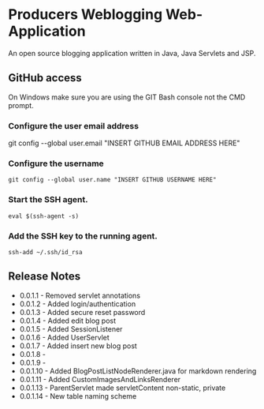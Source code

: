 # Producers Weblogging Web-Application

An open source blogging application written in Java, Java Servlets and JSP.

## GitHub access

On Windows make sure you are using the GIT Bash console not the CMD prompt.

### Configure the user email address
git config --global user.email "INSERT GITHUB EMAIL ADDRESS HERE"

### Configure the username
```
git config --global user.name "INSERT GITHUB USERNAME HERE"
```

### Start the SSH agent.
```
eval $(ssh-agent -s)
```

### Add the SSH key to the running agent.
```
ssh-add ~/.ssh/id_rsa
```

## Release Notes

* 0.0.1.1 - Removed servlet annotations
* 0.0.1.2 - Added login/authentication
* 0.0.1.3 - Added secure reset password
* 0.0.1.4 - Added edit blog post
* 0.0.1.5 - Added SessionListener
* 0.0.1.6 - Added UserServlet
* 0.0.1.7 - Added insert new blog post
* 0.0.1.8 -
* 0.0.1.9 -
* 0.0.1.10 - Added BlogPostListNodeRenderer.java for markdown rendering
* 0.0.1.11 - Added CustomImagesAndLinksRenderer
* 0.0.1.13 - ParentServlet made servletContent non-static, private
* 0.0.1.14 - New table naming scheme
